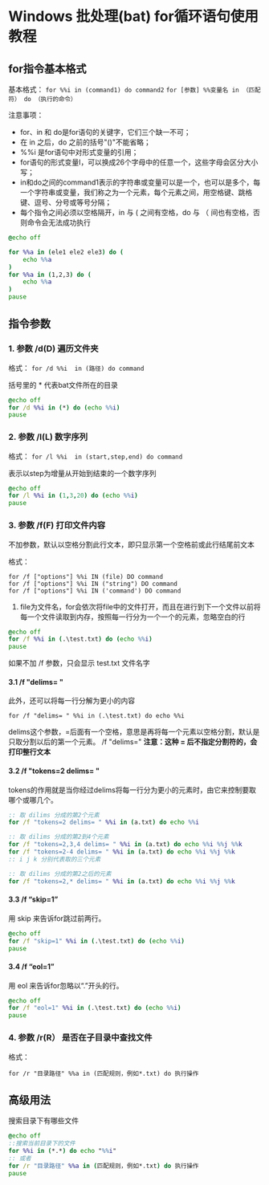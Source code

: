 # Windows 批处理(bat) for循环语句使用教程

## for指令基本格式
基本格式： 
```for %%i in (command1) do command2```
```for [参数] %%变量名 in （匹配符） do （执行的命令）```

注意事项：

- for、in 和 do是for语句的关键字，它们三个缺一不可；
- 在 in 之后，do 之前的括号"()"不能省略；
- %%i 是for语句中对形式变量的引用；
- for语句的形式变量I，可以换成26个字母中的任意一个，这些字母会区分大小写；
- in和do之间的command1表示的字符串或变量可以是一个，也可以是多个，每一个字符串或变量，我们称之为一个元素，每个元素之间，用空格键、跳格键、逗号、分号或等号分隔；
- 每个指令之间必须以空格隔开，in 与 ( 之间有空格，do 与 （ 间也有空格，否则命令会无法成功执行
```bat
@echo off

for %%a in (ele1 ele2 ele3) do (
	echo %%a
)
for %%a in (1,2,3) do (
	echo %%a
)
pause
```

## 指令参数
### 1. 参数 /d(D) 遍历文件夹
格式：
```for /d %%i  in (路径) do command```

括号里的 * 代表bat文件所在的目录
```bat
@echo off
for /d %%i in (*) do (echo %%i)
pause
```
### 2. 参数 /l(L) 数字序列
格式：
```for /l %%i  in (start,step,end) do command```

表示以step为增量从开始到结束的一个数字序列

```bat
@echo off
for /l %%i in (1,3,20) do (echo %%i)
pause
```

### 3. 参数 /f(F) 打印文件内容
不加参数，默认以空格分割此行文本，即只显示第一个空格前或此行结尾前文本

格式：
```
for /f ["options"] %%i IN (file) DO command
for /f ["options"] %%i IN ("string") DO command
for /f ["options"] %%i IN ('command') DO command
```
1. file为文件名，for会依次将file中的文件打开，而且在进行到下一个文件以前将每一个文件读取到内存，按照每一行分为一个一个的元素，忽略空白的行
```bat
@echo off
for /f %%i in (.\test.txt) do (echo %%i)
pause
```

如果不加 /f 参数，只会显示 test.txt 文件名字

#### 3.1 /f "delims= "
此外，还可以将每一行分解为更小的内容
```
for /f "delims= " %%i in (.\test.txt) do echo %%i
```
delims这个参数，=后面有一个空格，意思是再将每一个元素以空格分割，默认是只取分割以后的第一个元素。
/f "delims=" **注意：这种 = 后不指定分割符的，会打印整行文本**

#### 3.2 /f "tokens=2 delims= "
tokens的作用就是当你经过delims将每一行分为更小的元素时，由它来控制要取哪个或哪几个。
```bat
:: 取 dilims 分成的第2个元素
for /f "tokens=2 delims= " %%i in (a.txt) do echo %%i

:: 取 dilims 分成的第2到4个元素
for /f "tokens=2,3,4 delims= " %%i in (a.txt) do echo %%i %%j %%k
for /f "tokens=2-4 delims= " %%i in (a.txt) do echo %%i %%j %%k
:: i j k 分别代表取的三个元素

:: 取 dilims 分成的第2之后的元素
for /f "tokens=2,* delims= " %%i in (a.txt) do echo %%i %%j %%k
``` 
#### 3.3 /f “skip=1”
用 skip 来告诉for跳过前两行。
```bat
@echo off
for /f "skip=1" %%i in (.\test.txt) do (echo %%i)
pause

```
#### 3.4 /f “eol=1”
用 eol 来告诉for忽略以“.”开头的行。
```bat
@echo off
for /f "eol=1" %%i in (.\test.txt) do (echo %%i)
pause
```
### 4. 参数 /r(R） 是否在子目录中查找文件
格式：
```
for /r "目录路径" %%a in (匹配规则，例如*.txt) do 执行操作
```
 

## 高级用法
搜索目录下有哪些文件
```bat
@echo off
::搜索当前目录下的文件
for %%i in (*.*) do echo "%%i"
:: 或者
for /r "目录路径" %%a in (匹配规则，例如*.txt) do 执行操作
pause
```
